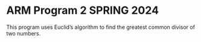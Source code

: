 # ARM Program 2 SPRING 2024
This program uses Euclid’s algorithm to find the greatest common divisor of two numbers.
